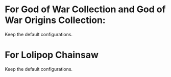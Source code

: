 # For God of War Collection and God of War Origins Collection:

Keep the default configurations.

# For Lolipop Chainsaw

Keep the default configurations.
